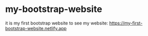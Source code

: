 # my-bootstrap-website
it is my first bootstrap website
to see my website:
https://my-first-bootstrap-website.netlify.app
